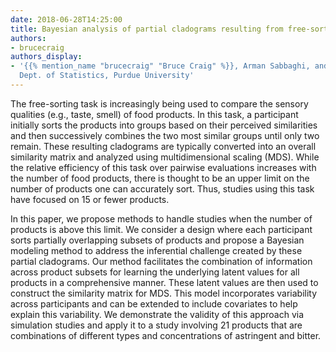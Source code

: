 ```yaml
---
date: 2018-06-28T14:25:00
title: Bayesian analysis of partial cladograms resulting from free-sorting tasks
authors:
- brucecraig
authors_display:
- '{{% mention_name "brucecraig" "Bruce Craig" %}}, Arman Sabbaghi, and Mark Ward,
  Dept. of Statistics, Purdue University'
---
```

The free-sorting task is increasingly being used to compare the sensory qualities (e.g., taste, smell) of food products. In this task, a participant initially sorts the products into groups based on their perceived similarities and then successively combines the two most similar groups until only two remain. These resulting cladograms are typically converted into an overall similarity matrix and analyzed using multidimensional scaling (MDS). While the relative efficiency of this task over pairwise evaluations increases with the number of food products, there is thought to be an upper limit on the number of products one can accurately sort. Thus, studies using this task have focused on 15 or fewer products.

In this paper, we propose methods to handle studies when the number of products is above this limit. We consider a design where each participant sorts partially overlapping subsets of products and propose a Bayesian modeling method to address the inferential challenge created by these partial cladograms. Our method facilitates the combination of information across product subsets for learning the underlying latent values for all products in a comprehensive manner. These latent values are then used to construct the similarity matrix for MDS. This model incorporates variability across participants and can be extended to include covariates to help explain this variability. We demonstrate the validity of this approach via simulation studies and apply it to a study involving 21 products that are combinations of different types and concentrations of astringent and bitter.
